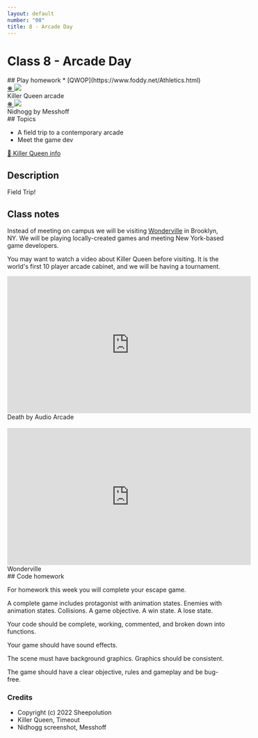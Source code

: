 ```yaml
---
layout: default
number: "08"
title: 8 - Arcade Day
---
```


# Class 8 - Arcade Day

<div class="emulation" markdown="1">
## Play homework
* [QWOP](https://www.foddy.net/Athletics.html)
</div>

<div class="img" markdown="1">
<span class="imgRef"><a href="https://www.killerqueenarcade.com/"> &#x274B; </a></span>
<img src="{{ site.baseurl }}/assets/img/queen.jpg">
<figcaption>Killer Queen arcade</figcaption>
</div>

<div class="img2" markdown="1">
<span class="imgRef"><a href="https://en.wikipedia.org/wiki/Nidhogg_(video_game)"> &#x274B; </a></span>
<img src="{{ site.baseurl }}/assets/img/nidhogg.jpg">
  <figcaption>Nidhogg by Messhoff</figcaption>
</div>

<div class="themes" markdown="1">
## Topics

* A field trip to a contemporary arcade
* Meet the game dev

</div>

<div class="description" markdown="1">
<div class="summaries" markdown="1"><a target="" href="https://en.wikipedia.org/wiki/Killer_Queen_(video_game)">🐝 Killer Queen info</a>
</div>

## Description

Field Trip!

## Class notes

Instead of meeting on campus we will be visiting [Wonderville](https://www.wonderville.nyc/) in Brooklyn, NY. We will be playing locally-created games and meeting New York-based game developers.

You may want to watch a video about Killer Queen before visiting. It is the world's first 10 player arcade cabinet, and we will be having a tournament.

<iframe width="560" height="315" src="https://www.youtube.com/embed/RFLyiqDNLJI?si=bPQoZD6xQ2OkU0u7" title="YouTube video player" frameborder="0" allow="accelerometer; autoplay; clipboard-write; encrypted-media; gyroscope; picture-in-picture; web-share" allowfullscreen></iframe>
Death by Audio Arcade  

<br>
<br>

<iframe width="560" height="315" src="https://www.youtube.com/embed/5zfiKuR2Kn8?si=1zF7tM2tRqcGITnk" title="YouTube video player" frameborder="0" allow="accelerometer; autoplay; clipboard-write; encrypted-media; gyroscope; picture-in-picture; web-share" allowfullscreen></iframe>
Wonderville  




</div>

<div class="readings" markdown="1">
## Code homework

For homework this week you will complete your escape game.

A complete game includes protagonist with animation states. Enemies with animation states. Collisions. A game objective. A win state. A lose state.

Your code should be complete, working, commented, and broken down into functions.

Your game should have sound effects.

The scene must have background graphics. Graphics should be consistent. 

The game should have a clear objective, rules and gameplay and be bug-free.

### Credits

* Copyright (c) 2022 Sheepolution
* Killer Queen, Timeout
* Nidhogg screenshot, Messhoff

</div>


